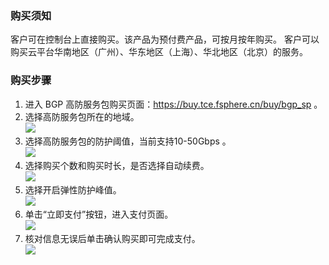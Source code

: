### 购买须知
客户可在控制台上直接购买。该产品为预付费产品，可按月按年购买。
客户可以购买云平台华南地区（广州）、华东地区（上海）、华北地区（北京）的服务。
### 购买步骤
1. 进入 BGP 高防服务包购买页面：<a href="https://buy.tce.fsphere.cn/buy/bgp_sp" target="_blank">https://buy.tce.fsphere.cn/buy/bgp_sp 。</a>
2. 选择高防服务包所在的地域。<br>![](http://imgcache.tcecqpoc.fsphere.cn/image/mc.qcloudimg.com/static/img/ec3ff5d3b4271d9c7c8ac8b717a0d026/image.png)
3. 选择高防服务包的防护阈值，当前支持10-50Gbps 。<br>![](http://imgcache.tcecqpoc.fsphere.cn/image/mc.qcloudimg.com/static/img/3a7abe865da6792de39c7797372e8191/image.png)
4. 选择购买个数和购买时长，是否选择自动续费。<br>![](http://imgcache.tcecqpoc.fsphere.cn/image/mc.qcloudimg.com/static/img/54e9fd1f5ee6940807b8cca6fa3662e4/image.png)
5. 选择开启弹性防护峰值。<br>![](http://imgcache.tcecqpoc.fsphere.cn/image/mc.qcloudimg.com/static/img/4425c6e99812caf2c00ea9ee8c1e58c2/image.png)
6. 单击“立即支付”按钮，进入支付页面。<br>![](http://imgcache.tcecqpoc.fsphere.cn/image/mc.qcloudimg.com/static/img/353008065266c64ae570df9e2309ffb0/image.png)<br>
7. 核对信息无误后单击确认购买即可完成支付。<br>![](http://imgcache.tcecqpoc.fsphere.cn/image/mc.qcloudimg.com/static/img/63561f619d0f7a409c2e07dafafd6f78/image.png)
